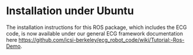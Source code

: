 # Installation under Ubuntu 
The installation instructions for this ROS package, which includes the ECG code, is now available under our general ECG framework documentation here https://github.com/icsi-berkeley/ecg_robot_code/wiki/Tutorial:-Ros-Demo.
